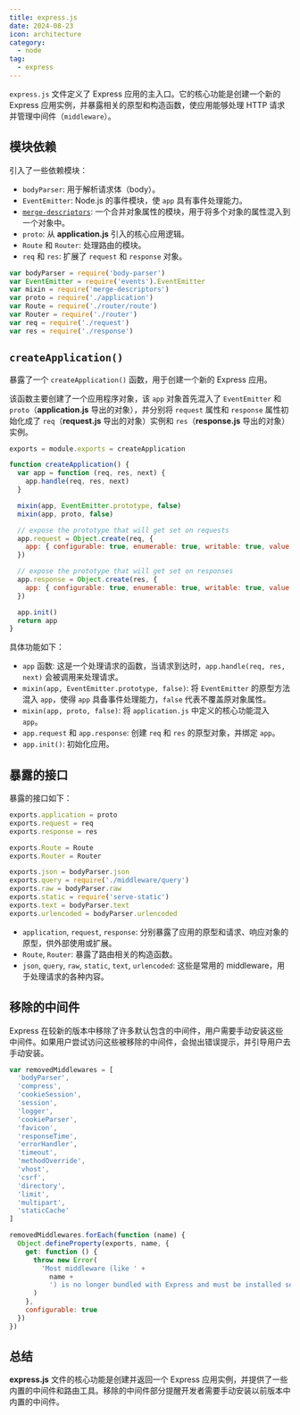 ```yaml
---
title: express.js
date: 2024-08-23
icon: architecture
category:
  - node
tag:
  - express
---
```


`express.js` 文件定义了 Express 应用的主入口。它的核心功能是创建一个新的 Express 应用实例，并暴露相关的原型和构造函数，使应用能够处理 HTTP 请求并管理中间件（`middleware`）。

## 模块依赖

引入了一些依赖模块：

- `bodyParser`: 用于解析请求体（body）。
- `EventEmitter`: Node.js 的事件模块，使 `app` 具有事件处理能力。
- [`merge-descriptors`](https://www.npmjs.com/package/merge-descriptors): 一个合并对象属性的模块，用于将多个对象的属性混入到一个对象中。
- `proto`: 从 **application.js** 引入的核心应用逻辑。
- `Route` 和 `Router`: 处理路由的模块。
- `req` 和 `res`: 扩展了 `request` 和 `response` 对象。

```js
var bodyParser = require('body-parser')
var EventEmitter = require('events').EventEmitter
var mixin = require('merge-descriptors')
var proto = require('./application')
var Route = require('./router/route')
var Router = require('./router')
var req = require('./request')
var res = require('./response')
```

## `createApplication()`

暴露了一个 `createApplication()` 函数，用于创建一个新的 Express 应用。

该函数主要创建了一个应用程序对象，该 `app` 对象首先混入了 `EventEmitter` 和 `proto`（**application.js** 导出的对象），并分别将 `request` 属性和 `response` 属性初始化成了 `req`（**request.js** 导出的对象）实例和 `res`（**response.js** 导出的对象）实例。

```js
exports = module.exports = createApplication

function createApplication() {
  var app = function (req, res, next) {
    app.handle(req, res, next)
  }

  mixin(app, EventEmitter.prototype, false)
  mixin(app, proto, false)

  // expose the prototype that will get set on requests
  app.request = Object.create(req, {
    app: { configurable: true, enumerable: true, writable: true, value: app }
  })

  // expose the prototype that will get set on responses
  app.response = Object.create(res, {
    app: { configurable: true, enumerable: true, writable: true, value: app }
  })

  app.init()
  return app
}
```

具体功能如下：

- `app` 函数: 这是一个处理请求的函数，当请求到达时，`app.handle(req, res, next)` 会被调用来处理请求。
- `mixin(app, EventEmitter.prototype, false)`: 将 `EventEmitter` 的原型方法混入 `app`，使得 `app` 具备事件处理能力，`false` 代表不覆盖原对象属性。
- `mixin(app, proto, false)`: 将 `application.js` 中定义的核心功能混入 `app`。
- `app.request` 和 `app.response`: 创建 `req` 和 `res` 的原型对象，并绑定 `app`。
- `app.init()`: 初始化应用。

## 暴露的接口

暴露的接口如下：

```js
exports.application = proto
exports.request = req
exports.response = res

exports.Route = Route
exports.Router = Router

exports.json = bodyParser.json
exports.query = require('./middleware/query')
exports.raw = bodyParser.raw
exports.static = require('serve-static')
exports.text = bodyParser.text
exports.urlencoded = bodyParser.urlencoded
```

- `application`, `request`, `response`: 分别暴露了应用的原型和请求、响应对象的原型，供外部使用或扩展。
- `Route`, `Router`: 暴露了路由相关的构造函数。
- `json`, `query`, `raw`, `static`, `text`, `urlencoded`: 这些是常用的 middleware，用于处理请求的各种内容。

## 移除的中间件

Express 在较新的版本中移除了许多默认包含的中间件，用户需要手动安装这些中间件。如果用户尝试访问这些被移除的中间件，会抛出错误提示，并引导用户去手动安装。

```js
var removedMiddlewares = [
  'bodyParser',
  'compress',
  'cookieSession',
  'session',
  'logger',
  'cookieParser',
  'favicon',
  'responseTime',
  'errorHandler',
  'timeout',
  'methodOverride',
  'vhost',
  'csrf',
  'directory',
  'limit',
  'multipart',
  'staticCache'
]

removedMiddlewares.forEach(function (name) {
  Object.defineProperty(exports, name, {
    get: function () {
      throw new Error(
        'Most middleware (like ' +
          name +
          ') is no longer bundled with Express and must be installed separately. Please see https://github.com/senchalabs/connect#middleware.'
      )
    },
    configurable: true
  })
})
```

## 总结

**express.js** 文件的核心功能是创建并返回一个 Express 应用实例，并提供了一些内置的中间件和路由工具。移除的中间件部分提醒开发者需要手动安装以前版本中内置的中间件。
